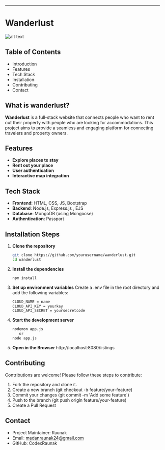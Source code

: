 
---

# Wanderlust

![alt text](https://i.ibb.co/myZG6rx/Screenshot-2024-07-14-184422.png)
## Table of Contents

- Introduction
- Features
- Tech Stack
- Installation
- Contributing
- Contact

## What is wanderlust?

**Wanderlust** is a full-stack website that connects people who want to rent out their property with people who are looking for accommodations. This project aims to provide a seamless and engaging platform for connecting travelers and property owners.

## Features

- **Explore places to stay**
- **Rent out your place**
- **User authentication**
- **Interactive map integration**

## Tech Stack

- **Frontend**: HTML, CSS, JS, Bootstrap
- **Backend**: Node.js, Express.js , EJS
- **Database**: MongoDB (using Mongoose)
- **Authentication**: Passport

## Installation Steps

1. **Clone the repository**
   ```bash
   git clone https://github.com/yourusername/wanderlust.git
   cd wanderlust
   ```
2. **Install the dependencies**
   ```bash
   npm install
   ```
4. **Set up environment variables**
   Create a .env file in the root directory and add the following variables: <br>
   ```bash
   CLOUD_NAME = name
   CLOUD_API_KEY = yourkey 
   CLOUD_API_SECRET = yoursecretcode
   ```

5. **Start the development server** <br>
   ```bash
   nodemon app.js 
      or 
   node app.js
   ```

6. **Open in the Browser**
   http://localhost:8080/listings

## Contributing

Contributions are welcome! Please follow these steps to contribute:

1. Fork the repository and clone it.
2. Create a new branch (git checkout -b feature/your-feature)
3. Commit your changes (git commit -m 'Add some feature')
4. Push to the branch (git push origin feature/your-feature)
5. Create a Pull Request

## Contact

- Project Maintainer: Raunak
- Email: madanraunak24@gmail.com
- GitHub: CodexRaunak
